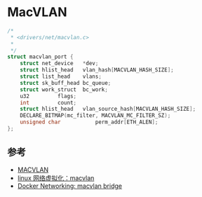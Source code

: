 # MacVLAN

```c
/*
 * <drivers/net/macvlan.c>
 *
 */
struct macvlan_port {
	struct net_device	*dev;
	struct hlist_head	vlan_hash[MACVLAN_HASH_SIZE];
	struct list_head	vlans;
	struct sk_buff_head	bc_queue;
	struct work_struct	bc_work;
	u32			flags;
	int			count;
	struct hlist_head	vlan_source_hash[MACVLAN_HASH_SIZE];
	DECLARE_BITMAP(mc_filter, MACVLAN_MC_FILTER_SZ);
	unsigned char           perm_addr[ETH_ALEN];
};
```

## 参考

* [MACVLAN](https://github.com/freelancer-leon/notes/blob/master/kernel/networking/macvlan.md)
* [linux 网络虚拟化：macvlan](https://cizixs.com/2017/02/14/network-virtualization-macvlan/)
* [Docker Networking: macvlan bridge](http://hicu.be/docker-networking-macvlan-bridge-mode-configuration)
